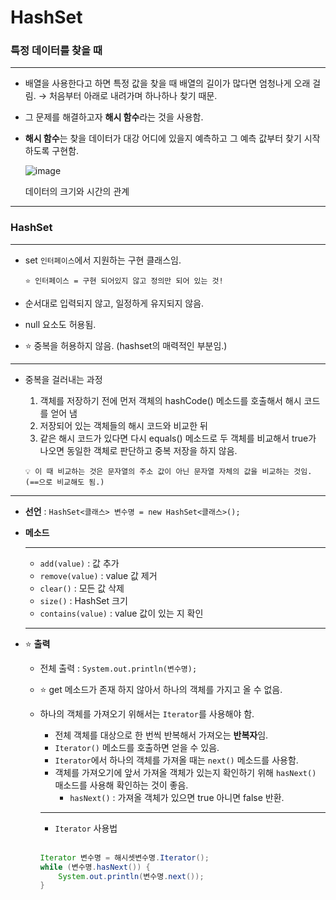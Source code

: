 # HashSet

### 특정 데이터를 찾을 때

---

- 배열을 사용한다고 하면 특정 값을 찾을 때 배열의 길이가 많다면 엄청나게 오래 걸림. → 처음부터 아래로 내려가며 하나하나 찾기 때문.
- 그 문제를 해결하고자 **해시 함수**라는 것을 사용함.
- **해시 함수**는 찾을 데이터가 대강 어디에 있을지 예측하고 그 예측 값부터 찾기 시작하도록 구현함.
    
    ![image](https://github.com/wkdtjdwns/Java/assets/128266768/6ba99740-3988-4c51-aacb-46dcfae6e7b5)

    
    데이터의 크기와 시간의 관계
    

---

### HashSet

---

- set `인터페이스`에서 지원하는 구현 클래스임.
    
    ```
    ⭐ 인터페이스 = 구현 되어있지 않고 정의만 되어 있는 것!
    
    ```
    
- 순서대로 입력되지 않고, 일정하게 유지되지 않음.
- null 요소도 허용됨.
- ⭐ 중복을 허용하지 않음. (hashset의 매력적인 부분임.)

---

- 중복을 걸러내는 과정
    1. 객체를 저장하기 전에 먼저 객체의 hashCode() 메소드를 호출해서 해시 코드를 얻어 냄
    2. 저장되어 있는 객체들의 해시 코드와 비교한 뒤
    3. 같은 해시 코드가 있다면 다시 equals() 메소드로 두 객체를 비교해서 true가 나오면 동일한 객체로 판단하고 중복 저장을 하지 않음.
    
    ```
    💡 이 때 비교하는 것은 문자열의 주소 값이 아닌 문자열 자체의 값을 비교하는 것임. (==으로 비교해도 됨.)
    ```
    
---

- **선언** : `HashSet<클래스> 변수명 = new HashSet<클래스>();`
- **메소드**
    
    ---
    
    - `add(value)` : 값 추가
    - `remove(value)` : value 값 제거
    - `clear()` : 모든 값 삭제
    - `size()` : HashSet 크기
    - `contains(value)` : value 값이 있는 지 확인
    
    ---
    
- ⭐ **출력**
    - 전체 출력 : `System.out.println(변수명);`
    - ⭐ get 메소드가 존재 하지 않아서 하나의 객체를 가지고 올 수 없음.
    - 하나의 객체를 가져오기 위해서는 `Iterator`를 사용해야 함.
        - 전체 객체를 대상으로 한 번씩 반복해서 가져오는 **반복자**임.
        - `Iterator()` 메소드를 호출하면 얻을 수 있음.
        - `Iterator`에서 하나의 객체를 가져올 때는 `next()` 메소드를 사용함.
        - 객체를 가져오기에 앞서 가져올 객체가 있는지 확인하기 위해 `hasNext()` 매소드를 사용해 확인하는 것이 좋음.
            - `hasNext()` : 가져올 객체가 있으면 true 아니면 false 반환.
        
        ---
        
        - `Iterator` 사용법
      <br>
        
        ```java
        Iterator 변수명 = 해시셋변수명.Iterator();
        while (변수명.hasNext()) {
        	System.out.println(변수명.next());
        }
        ```
